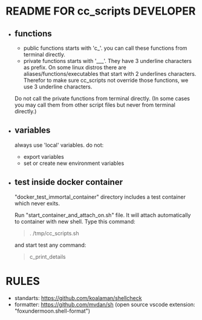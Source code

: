 # README FOR cc_scripts DEVELOPER

- ## functions
     - public functions starts with 'c_'. you can call these functions from terminal directly.
     - private functions starts with '___'. They have 3 underline characters as prefix. On some linux distros there are aliases/functions/executables that start with 2 underlines characters. Therefor to make sure cc_scripts not override those functions, we use 3 underline characters.
     
     Do not call the private functions from terminal directly. (In some cases you may call them from other script files but never from terminal directly.)

- ## variables
     always use 'local' variables. do not:
     - export variables
     - set or create new environment variables

- ## test inside docker container
     "docker_test_immortal_container" directory includes a test container which never exits.

     Run "start_container_and_attach_on.sh" file. It will attach automatically to container with new shell. Type this command:

     > . /tmp/cc_scripts.sh

     and start test any command:

     > c_print_details

# RULES
- standarts: https://github.com/koalaman/shellcheck
- formatter: https://github.com/mvdan/sh (open source vscode extension: "foxundermoon.shell-format")
